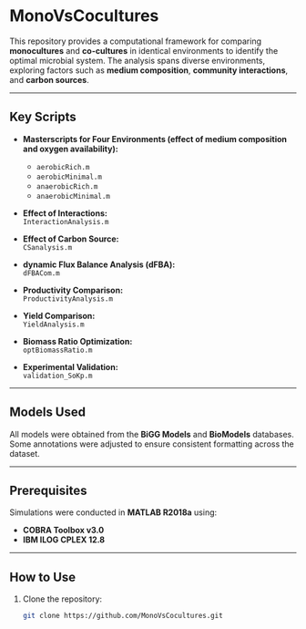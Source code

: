 # MonoVsCocultures

This repository provides a computational framework for comparing **monocultures** and **co-cultures** in identical environments to identify the optimal microbial system. The analysis spans diverse environments, exploring factors such as **medium composition**, **community interactions**, and **carbon sources**.

---

## Key Scripts  
- **Masterscripts for Four Environments (effect of medium composition and oxygen availability):**
  - `aerobicRich.m`  
  - `aerobicMinimal.m`  
  - `anaerobicRich.m`  
  - `anaerobicMinimal.m`  

- **Effect of Interactions:**  
  `InteractionAnalysis.m`  

- **Effect of Carbon Source:**  
  `CSanalysis.m`  

- **dynamic Flux Balance Analysis (dFBA):**  
  `dFBACom.m`  

- **Productivity Comparison:**  
  `ProductivityAnalysis.m`  

- **Yield Comparison:**  
  `YieldAnalysis.m`  

- **Biomass Ratio Optimization:**  
  `optBiomassRatio.m`  

- **Experimental Validation:**  
  `validation_SoKp.m`  

---

## Models Used  
All models were obtained from the **BiGG Models** and **BioModels** databases. Some annotations were adjusted to ensure consistent formatting across the dataset.

---

## Prerequisites  
Simulations were conducted in **MATLAB R2018a** using:  
- **COBRA Toolbox v3.0**  
- **IBM ILOG CPLEX 12.8**  

---

## How to Use  
1. Clone the repository:  
   ```bash
   git clone https://github.com/MonoVsCocultures.git

